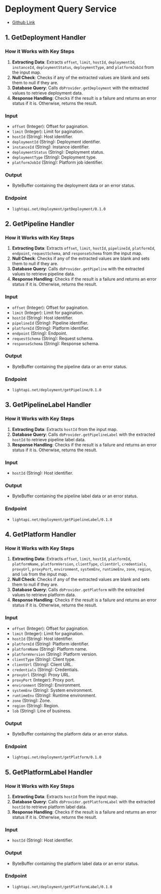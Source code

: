# Deployment Query Service
- [Github Link](https://github.com/lightapi/deployment-query)

## 1. GetDeployment Handler

### How it Works with Key Steps
1. **Extracting Data**: Extracts `offset`, `limit`, `hostId`, `deploymentId`, `instanceId`, `deploymentStatus`, `deploymentType`, and `platformJobId` from the input map.
2. **Null Check**: Checks if any of the extracted values are blank and sets them to null if they are.
3. **Database Query**: Calls `dbProvider.getDeployment` with the extracted values to retrieve deployment data.
4. **Response Handling**: Checks if the result is a failure and returns an error status if it is. Otherwise, returns the result.

### Input
- `offset` (Integer): Offset for pagination.
- `limit` (Integer): Limit for pagination.
- `hostId` (String): Host identifier.
- `deploymentId` (String): Deployment identifier.
- `instanceId` (String): Instance identifier.
- `deploymentStatus` (String): Deployment status.
- `deploymentType` (String): Deployment type.
- `platformJobId` (String): Platform job identifier.

### Output
- ByteBuffer containing the deployment data or an error status.

### Endpoint
- `lightapi.net/deployment/getDeployment/0.1.0`

## 2. GetPipeline Handler

### How it Works with Key Steps
1. **Extracting Data**: Extracts `offset`, `limit`, `hostId`, `pipelineId`, `platformId`, `endpoint`, `requestSchema`, and `responseSchema` from the input map.
2. **Null Check**: Checks if any of the extracted values are blank and sets them to null if they are.
3. **Database Query**: Calls `dbProvider.getPipeline` with the extracted values to retrieve pipeline data.
4. **Response Handling**: Checks if the result is a failure and returns an error status if it is. Otherwise, returns the result.

### Input
- `offset` (Integer): Offset for pagination.
- `limit` (Integer): Limit for pagination.
- `hostId` (String): Host identifier.
- `pipelineId` (String): Pipeline identifier.
- `platformId` (String): Platform identifier.
- `endpoint` (String): Endpoint.
- `requestSchema` (String): Request schema.
- `responseSchema` (String): Response schema.

### Output
- ByteBuffer containing the pipeline data or an error status.

### Endpoint
- `lightapi.net/deployment/getPipeline/0.1.0`

## 3. GetPipelineLabel Handler

### How it Works with Key Steps
1. **Extracting Data**: Extracts `hostId` from the input map.
2. **Database Query**: Calls `dbProvider.getPipelineLabel` with the extracted `hostId` to retrieve pipeline label data.
3. **Response Handling**: Checks if the result is a failure and returns an error status if it is. Otherwise, returns the result.

### Input
- `hostId` (String): Host identifier.

### Output
- ByteBuffer containing the pipeline label data or an error status.

### Endpoint
- `lightapi.net/deployment/getPipelineLabel/0.1.0`

## 4. GetPlatform Handler

### How it Works with Key Steps
1. **Extracting Data**: Extracts `offset`, `limit`, `hostId`, `platformId`, `platformName`, `platformVersion`, `clientType`, `clientUrl`, `credentials`, `proxyUrl`, `proxyPort`, `environment`, `systemEnv`, `runtimeEnv`, `zone`, `region`, and `lob` from the input map.
2. **Null Check**: Checks if any of the extracted values are blank and sets them to null if they are.
3. **Database Query**: Calls `dbProvider.getPlatform` with the extracted values to retrieve platform data.
4. **Response Handling**: Checks if the result is a failure and returns an error status if it is. Otherwise, returns the result.

### Input
- `offset` (Integer): Offset for pagination.
- `limit` (Integer): Limit for pagination.
- `hostId` (String): Host identifier.
- `platformId` (String): Platform identifier.
- `platformName` (String): Platform name.
- `platformVersion` (String): Platform version.
- `clientType` (String): Client type.
- `clientUrl` (String): Client URL.
- `credentials` (String): Credentials.
- `proxyUrl` (String): Proxy URL.
- `proxyPort` (Integer): Proxy port.
- `environment` (String): Environment.
- `systemEnv` (String): System environment.
- `runtimeEnv` (String): Runtime environment.
- `zone` (String): Zone.
- `region` (String): Region.
- `lob` (String): Line of business.

### Output
- ByteBuffer containing the platform data or an error status.

### Endpoint
- `lightapi.net/deployment/getPlatform/0.1.0`

## 5. GetPlatformLabel Handler

### How it Works with Key Steps
1. **Extracting Data**: Extracts `hostId` from the input map.
2. **Database Query**: Calls `dbProvider.getPlatformLabel` with the extracted `hostId` to retrieve platform label data.
3. **Response Handling**: Checks if the result is a failure and returns an error status if it is. Otherwise, returns the result.

### Input
- `hostId` (String): Host identifier.

### Output
- ByteBuffer containing the platform label data or an error status.

### Endpoint
- `lightapi.net/deployment/getPlatformLabel/0.1.0`
